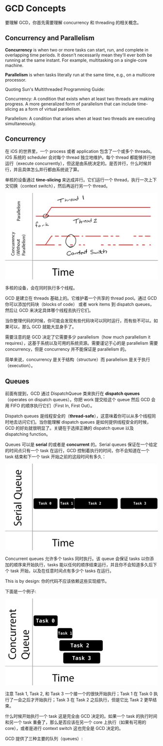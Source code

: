 # GCD Concepts

要理解 GCD，你首先需要理解 concurrency 和 threading 的相关概念。

## Concurrency and Parallelism

**Concurrency** is when two or more tasks can start, run, and complete in overlapping time periods. It doesn't necessarily mean they'll ever both be running at the same instant. For example, multitasking on a single-core machine.

**Parallelism** is when tasks literally run at the same time, e.g., on a multicore processor.

Quoting Sun's Multithreaded Programming Guide:

>
Concurrency: A condition that exists when at least two threads are making progress. A more generalized form of parallelism that can include time-slicing as a form of virtual parallelism.
>
Parallelism: A condition that arises when at least two threads are executing simultaneously.

## Concurrency

在 iOS 的世界里，一个 process 或者 application 包含了一个或多个 threads。iOS 系统的 scheduler 会对每个 thread 独立地维护。每个 thread 都能够并行地运行（execute concurrently），但这是由系统决定的。是否并行，什么时候并行，并且具体怎么并行都由系统说了算。

单核的设备通过 **time-slicing** 来达成并行。它们运行一个 thread，执行一次上下文切换（context switch），然后再运行另一个 thread。

![image](https://github.com/byelaney/Swift-4.2-Guide/blob/master/GCD/img/1.png)

多核的设备，会在同时执行多个线程。

GCD 是建立在 threads 基础上的。它维护着一个共享的 thread pool。通过 GCD 你可以添加代码块（blocks of code） 或者 work items 到 dispatch queues，然后让 GCD 来决定具体哪个线程去执行它们。

当你整理代码的时候，你可能会发现有些代码块可以同时运行，而有些不可以。如果可以，那么 GCD 就能大显身手了。

需要注意的是 GCD 决定了它需要多少 parallelism（how much parallelism it requires），这基于系统以及可用的系统资源。需要谨记于心的是 parallelism 需要 concurrency，但是 concurrency 并不能保证是 parallelism 的。

简单来说，concurrency 是关于结构（structure）而 parallelism 是关于执行（execution）。

## Queues

前面有提到，GCD 通过 DispatchQueue 类来执行在 **dispatch queues**（operates on dispatch queues）。你把 work 提交给这个 queue 然后 GCD 会用 FIFO 的顺序执行它们（First In, First Out）。

Dispatch queues 是线程安全的（**thread-safe**），这意味着你可以从多个线程同时地去访问它们。当你能理解 dispatch queues 是如何提供线程安全的时候，GCD 的好处就很明显了。关键在于选择正确的 dispatch queue 以及 dispatching function。

Queues 可以是 **serial** 的或者是 **concurrent** 的。Serial queues 保证在一个给定的时间点只有一个 task 在运行，GCD 控制着执行的时间，你不会知道在一个 task 结束和下一个 task 开始之前的这段时间有多久：

![image](https://github.com/byelaney/Swift-4.2-Guide/blob/master/GCD/img/2.png)

Concurrent queues 允许多个 tasks 同时执行。该 queue 会保证 tasks 以你添加的顺序来开始执行，tasks 能以任何的顺序结束运行，并且你不会知道多久后下个 task 开始，以及在任意时间点有多少个 tasks 在运行。

This is by design: 你的代码不应该依赖这些实现细节。

下面是一个例子:

![image](https://github.com/byelaney/Swift-4.2-Guide/blob/master/GCD/img/3.png)

注意 Task 1, Task 2, 和 Task 3 一个接一个的很快开始执行；Task 1 在 Task 0 执行了一会之后才开始执行；Task 3 在 Task 2 之后执行，但是它比 Task 2 更早结束。

什么时候开始执行一个 task 这是完全由 GCD 决定的。如果一个 task 的执行时间和另一个 task 重叠了，那么是否应该在另一个 core 上执行（如果有可用的 core），或者是进行 context switch 这也完全是 GCD 决定的。

GCD 提供了三种主要的队列（queues）:
